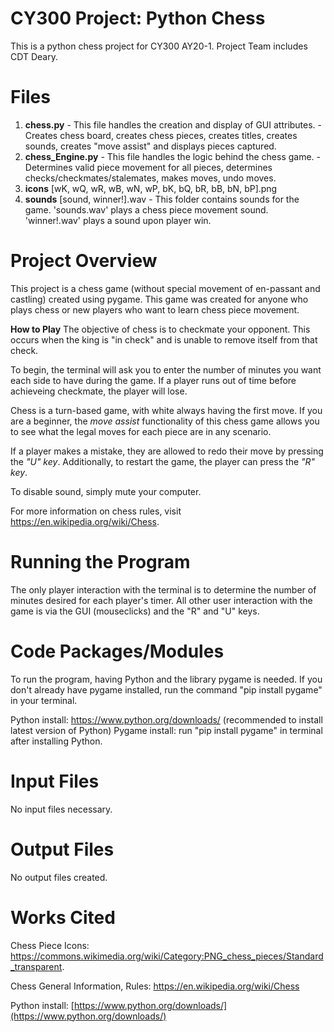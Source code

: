 # CY300 Project: Python Chess
This is a python chess project for CY300 AY20-1.
Project Team includes CDT Deary.

# Files
 1. **chess.py**
		- This file handles the creation and display of GUI attributes.
				- Creates chess board, creates chess pieces, creates titles, creates sounds, creates "move assist" and displays pieces captured.
 2. **chess_Engine.py**
		- This file handles the logic behind the chess game.
				- Determines valid piece movement for all pieces, determines checks/checkmates/stalemates, makes moves, undo moves.
 3. **icons** [wK, wQ, wR, wB, wN, wP, bK, bQ, bR, bB, bN, bP].png
 4. **sounds** [sound, winner!].wav
 		- This folder contains sounds for the game. 'sounds.wav' plays a chess piece movement sound. 'winner!.wav' plays a sound upon player win.
# Project Overview
This project is a chess game (without special movement of en-passant and castling) created using pygame. This game was created for anyone who plays chess or new players who want to learn chess piece movement.

**How to Play**
The objective of chess is to checkmate your opponent. This occurs when the king is "in check" and is unable to remove itself from that check.

To begin, the terminal will ask you to enter the number of minutes you want each side to have during the game. If a player runs out of time before achieveing checkmate, the player will lose.

Chess is a turn-based game, with white always having the first move. If you are a beginner, the *move assist* functionality of this chess game allows you to see what the legal moves for each piece are in any scenario.

If a player makes a mistake, they are allowed to redo their move by pressing the *"U" key*. Additionally, to restart the game, the player can press the *"R" key*.

To disable sound, simply mute your computer.

For more information on chess rules, visit https://en.wikipedia.org/wiki/Chess. 

# Running the Program
The only player interaction with the terminal is to determine the number of minutes desired for each player's timer. All other user interaction with the game is via the GUI (mouseclicks) and the "R" and "U" keys.

# Code Packages/Modules
To run the program, having Python and the library pygame is needed. If you don't already have pygame installed, run the command "pip install pygame" in your terminal.

Python install: https://www.python.org/downloads/ (recommended to install latest version of Python)
Pygame install: run "pip install pygame" in terminal after installing Python.

# Input Files
No input files necessary.

# Output Files
No output files created.

# Works Cited
Chess Piece Icons: https://commons.wikimedia.org/wiki/Category:PNG_chess_pieces/Standard_transparent.

Chess General Information, Rules: https://en.wikipedia.org/wiki/Chess

Python install: [https://www.python.org/downloads/](https://www.python.org/downloads/)
